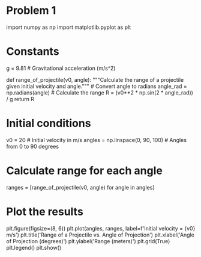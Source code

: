 # Problem 1

import numpy as np
import matplotlib.pyplot as plt

# Constants
g = 9.81  # Gravitational acceleration (m/s^2)

def range_of_projectile(v0, angle):
    """Calculate the range of a projectile given initial velocity and angle."""
    # Convert angle to radians
    angle_rad = np.radians(angle)
    # Calculate the range
    R = (v0**2 * np.sin(2 * angle_rad)) / g
    return R

# Initial conditions
v0 = 20  # Initial velocity in m/s
angles = np.linspace(0, 90, 100)  # Angles from 0 to 90 degrees

# Calculate range for each angle
ranges = [range_of_projectile(v0, angle) for angle in angles]

# Plot the results
plt.figure(figsize=(8, 6))
plt.plot(angles, ranges, label=f'Initial velocity = {v0} m/s')
plt.title('Range of a Projectile vs. Angle of Projection')
plt.xlabel('Angle of Projection (degrees)')
plt.ylabel('Range (meters)')
plt.grid(True)
plt.legend()
plt.show()
